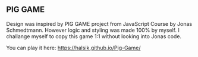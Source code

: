 ## PIG GAME

Design was inspired by PIG GAME project from JavaScript Course by Jonas Schmedtmann.
However logic and styling was made 100% by myself.
I challange myself to copy this game 1:1 without looking into Jonas code.

You can play it here: https://halsik.github.io/Pig-Game/